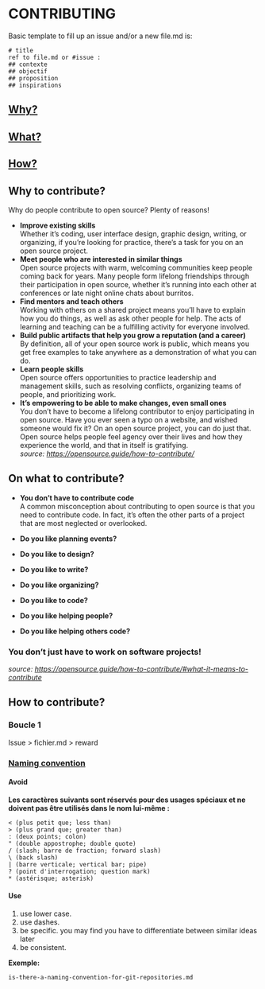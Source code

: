 # CONTRIBUTING
Basic template to fill up an issue and/or a new file.md is:

	# title
	ref to file.md or #issue :
	## contexte
	## objectif
	## proposition
	## inspirations

## [Why?](https://github.com/openfab-lab/openfab/blob/master/CONTRIBUTING.md#why-to-contribute)
## [What?](https://github.com/openfab-lab/openfab/blob/master/CONTRIBUTING.md#on-what-to-contribute)
## [How?](https://github.com/openfab-lab/openfab/blob/master/CONTRIBUTING.md#how-to-contribute)

## Why to contribute?
Why do people contribute to open source? Plenty of reasons!   
- **Improve existing skills**   
Whether it’s coding, user interface design, graphic design, writing, or organizing, if you’re looking for practice, there’s a task for you on an open source project.
- **Meet people who are interested in similar things**  
Open source projects with warm, welcoming communities keep people coming back for years. Many people form lifelong friendships through their participation in open source, whether it’s running into each other at conferences or late night online chats about burritos.
- **Find mentors and teach others**	  
Working with others on a shared project means you’ll have to explain how you do things, as well as ask other people for help. The acts of learning and teaching can be a fulfilling activity for everyone involved.
- **Build public artifacts that help you grow a reputation (and a career)**  
By definition, all of your open source work is public, which means you get free examples to take anywhere as a demonstration of what you can do.
- **Learn people skills**  
Open source offers opportunities to practice leadership and management skills, such as resolving conflicts, organizing teams of people, and prioritizing work.
- **It’s empowering to be able to make changes, even small ones**  
You don’t have to become a lifelong contributor to enjoy participating in open source. Have you ever seen a typo on a website, and wished someone would fix it? On an open source project, you can do just that. Open source helps people feel agency over their lives and how they experience the world, and that in itself is gratifying.  
*source: https://opensource.guide/how-to-contribute/*

## On what to contribute? 
- **You don’t have to contribute code**  
A common misconception about contributing to open source is that you need to contribute code. In fact, it’s often the other parts of a project that are most neglected or overlooked. 
 
- **Do you like planning events?**  
- **Do you like to design?**  
- **Do you like to write?**
- **Do you like organizing?**
- **Do you like to code?**
- **Do you like helping people?**
- **Do you like helping others code?**
### You don’t just have to work on software projects!
*source: https://opensource.guide/how-to-contribute/#what-it-means-to-contribute*

## How to contribute?
### Boucle 1
Issue > fichier.md > reward  

### [Naming convention](https://github.com/openfab-lab/openfab/blob/master/naming-convention.md)
#### Avoid
**Les caractères suivants sont réservés pour des usages spéciaux et ne doivent pas être utilisés dans le nom lui-même :**

    < (plus petit que; less than)
    > (plus grand que; greater than)
    : (deux points; colon)
    " (double appostrophe; double quote)
    / (slash; barre de fraction; forward slash)
    \ (back slash)
    | (barre verticale; vertical bar; pipe)
    ? (point d'interrogation; question mark)
    * (astérisque; asterisk)
#### Use
1. use lower case.
2. use dashes.
3. be specific. you may find you have to differentiate between similar ideas later
4. be consistent.

**Exemple:**

    is-there-a-naming-convention-for-git-repositories.md
